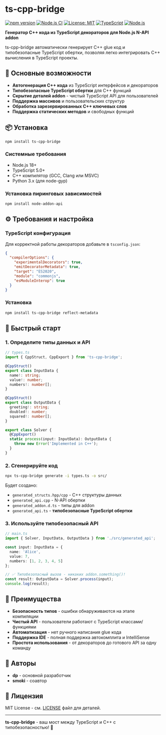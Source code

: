 # ts-cpp-bridge

[![npm version](https://badge.fury.io/js/ts-cpp-bridge.svg)](https://badge.fury.io/js/ts-cpp-bridge)
[![Node.js CI](https://github.com/ClassicDP/ts-cpp-bridge/workflows/Node.js%20CI/badge.svg)](https://github.com/ClassicDP/ts-cpp-bridge/actions)
[![License: MIT](https://img.shields.io/badge/License-MIT-yellow.svg)](https://opensource.org/licenses/MIT)
[![TypeScript](https://img.shields.io/badge/TypeScript-5.7+-blue.svg)](https://www.typescriptlang.org/)
[![Node.js](https://img.shields.io/badge/Node.js-18+-green.svg)](https://nodejs.org/)

**Генератор C++ кода из TypeScript декораторов для Node.js N-API addon**

ts-cpp-bridge автоматически генерирует C++ glue код и типобезопасные TypeScript обертки, позволяя легко интегрировать C++ вычисления в TypeScript проекты.

## 🚀 Основные возможности

- **Автогенерация C++ кода** из TypeScript интерфейсов и декораторов
- **Типобезопасные TypeScript обертки** для C++ функций
- **Скрытие деталей addon** - чистый TypeScript API для пользователей
- **Поддержка массивов** и пользовательских структур
- **Обработка зарезервированных C++ ключевых слов**
- **Поддержка статических методов** и свободных функций

## 📦 Установка

```bash
npm install ts-cpp-bridge
```

### Системные требования

- Node.js 18+
- TypeScript 5.0+
- C++ компилятор (GCC, Clang или MSVC)
- Python 3.x (для node-gyp)

### Установка пиринговых зависимостей

```bash
npm install node-addon-api
```

## ⚙️ Требования и настройка

### TypeScript конфигурация

Для корректной работы декораторов добавьте в `tsconfig.json`:

```json
{
  "compilerOptions": {
    "experimentalDecorators": true,
    "emitDecoratorMetadata": true,
    "target": "ES2020",
    "module": "commonjs",
    "esModuleInterop": true
  }
}
```

### Установка

```bash
npm install ts-cpp-bridge reflect-metadata
```

## 🎯 Быстрый старт

### 1. Определите типы данных и API

```typescript
// types.ts
import { CppStruct, CppExport } from 'ts-cpp-bridge';

@CppStruct()
export class InputData {
  name!: string;
  value!: number;
  numbers!: number[];
}

@CppStruct()
export class OutputData {
  greeting!: string;
  doubled!: number;
  squared!: number[];
}

export class Solver {
  @CppExport()
  static process(input: InputData): OutputData {
    throw new Error('Implemented in C++');
  }
}
```

### 2. Сгенерируйте код

```bash
npx ts-cpp-bridge generate -i types.ts -o src/
```

Будет создано:

- `generated_structs.hpp/cpp` - C++ структуры данных
- `generated_api.cpp` - N-API обертки
- `generated_addon.d.ts` - типы для addon
- `generated_api.ts` - __типобезопасные TypeScript обертки__

### 3. Используйте типобезопасный API

```typescript
// main.ts
import { Solver, InputData, OutputData } from './src/generated_api';

const input: InputData = {
  name: 'Alice',
  value: 7,
  numbers: [1, 2, 3, 4, 5]
};

// ✅ Типобезопасный вызов - никаких addon.something()!
const result: OutputData = Solver.process(input);
console.log(result);
```

## 🎯 Преимущества

- **Безопасность типов** - ошибки обнаруживаются на этапе компиляции
- **Чистый API** - пользователи работают с TypeScript классами/функциями
- **Автоматизация** - нет ручного написания glue кода
- **Поддержка IDE** - полная поддержка автокомплита и IntelliSense
- **Простота использования** - от декораторов до готового API за одну команду

## 🤝 Авторы

- **dp** - основной разработчик
- **smoki** - соавтор

## 📄 Лицензия

MIT License - см. [LICENSE](LICENSE) файл для деталей.

---

**ts-cpp-bridge** - ваш мост между TypeScript и C++ с типобезопасностью! 🌉
